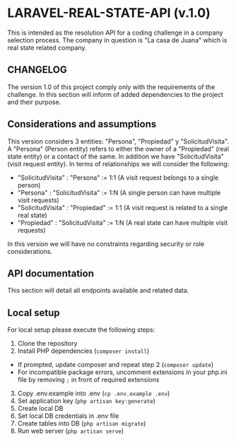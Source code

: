 # LARAVEL-REAL-STATE-API (v.1.0)

This is intended as the resolution API for a coding challenge in a company selection process.
The company in question is "La casa de Juana" which is real state related company.

## CHANGELOG

The version 1.0 of this project comply only with the requirements of the challenge. In this section will inform of added dependencies to the project and their purpose.

## Considerations and assumptions

This version considers 3 entities: "Persona", "Propiedad" y "SolicitudVisita". A "Persona" (Person entity) refers to either the owner of a "Propiedad" (real state entity) or a contact of the same. In addition we have "SolicitudVisita" (visit request entity). In terms of relationships we will consider the following:

- "SolicitudVisita" : "Persona" := 1:1 (A visit request belongs to a single person)
- "Persona" : "SolicitudVisita" := 1:N (A single person can have multiple visit requests)
- "SolicitudVisita" : "Propiedad" := 1:1 (A visit request is related to a single real state)
- "Propiedad" : "SolicitudVisita" := 1:N (A real state can have multiple visit requests)

In this version we will have no constraints regarding security or role considerations.

## API documentation

This section will detail all endpoints available and related data.

## Local setup

For local setup please execute the following steps:

01. Clone the repository
02. Install PHP dependencies (```composer install```)
- If prompted, update composer and repeat step 2 (```composer update```)
- For incompatible package errors, uncomment extensions in your php.ini file by removing `;` in front of required extensions
03. Copy .env.example into .env (```cp .env.example .env```)
04. Set application key (```php artisan key:generate```)
05. Create local DB
06. Set local DB credentials in .env file
07. Create tables into DB (```php artisan migrate```)
08. Run web server (```php artisan serve```)
